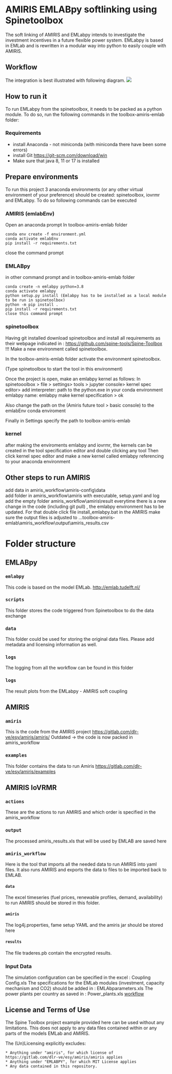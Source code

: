 # AMIRIS EMLABpy softlinking using Spinetoolbox

The soft linking of AMIRIS and EMLabpy intends to investigate the investment incentives in a future flexible power
system. EMLabpy is based in EMLab and is rewritten in a modular way into python to easily couple with AMIRIS.

## Workflow 

The integration is best illustrated with following diagram.
![](data/workflow.jpg)
## How to run it
To run EMLabpy from the spinetoolbox, it needs to be packed as a python module. 
To do so, run the following commands in the toolbox-amiris-emlab folder:

### Requirements
- install Anaconda - not miniconda (with miniconda there have been some errors)
- install Git https://git-scm.com/download/win
- Make sure that java 8, 11 or 17 is installed 

## Prepare environments
To run this project 3 anaconda environments (or any other virtual environment of your preference) should be created:
spinetoolbox, iovrmr and EMLabpy. To do so following commands can be executed

### AMIRIS (emlabEnv)
Open an anaconda prompt
In toolbox-amiris-emlab folder
```
conda env create -f environment.yml
conda activate emlabEnv
pip install -r requirements.txt

``` 
close the command prompt
### EMLABpy
in other command prompt and in toolbox-amiris-emlab folder
```
conda create -n emlabpy python=3.8
conda activate emlabpy
python setup.py install (Emlabpy has to be installed as a local module to be run in spinetoolbox)  
python -m pip install . 
pip install -r requirements.txt
close this command prompt
```
### spinetoolbox
Having git installed
download spinetoolbox and install all requirements as their webpage indicated in :
https://github.com/spine-tools/Spine-Toolbox
!!! Make a new environment called spinetoolbox. 

In the toolbox-amiris-emlab folder activate  the environment spinetoolbox. 

(Type spinetoolbox to start the tool in this environment)

Once the project is open, make an emlabpy kernel as follows:
In spinetooolbox > file > settings> tools > jupyter console> kernel spec editor>
add
imterpreter: path to the python.exe in your conda environment emlabpy
name: emlabpy
make kernel specification > ok

Also change the path on the (Amiris future tool > basic console) to the emlabEnv conda enviroment

Finally in Settings specify the path to toolbox-amiris-emlab

###  kernel
after making the enviroments emlabpy and iovrmr, the kernels can be created in the tool specification editor and double clicking any tool
Then click kernel spec editor and make a new kernel called emlabpy referencing to your anaconda environment


## Other steps to run AMIRIS
add data in amiris_workflow\amiris-config\data\
add folder in amiris_workflow\amiris with executable, setup.yaml and log
add the empty folder amiris_workflow\amiris\result
everytime there is a new change in the code (including git pull) , the emlabpy environment has to be updated. For that double click file install_emlabpy.bat
in the AMIRIS make sure the output files is adjusted to ...toolbox-amiris-emlab\amiris_workflow\output\amiris_results.csv

# Folder structure

## EMLABpy

### `emlabpy`

This code is based on the model EMLab. http://emlab.tudelft.nl/

### `scripts`

This folder stores the code triggered from Spinetoolbox to do the data exchange

### `data`

This folder could be used for storing the original data files. Please add metadata and licensing information as well.

### `logs`

The logging from all the workflow can be found in this folder

### `logs`

The result plots from the EMLabpy - AMIRIS soft coupling

## AMIRIS

### `amiris`

This is the code from the AMIRIS project https://gitlab.com/dlr-ve/esy/amiris/amiris/
Outdated -> the code is now packed in amiris_workflow

### `examples`

This folder contains the data to run Amiris https://gitlab.com/dlr-ve/esy/amiris/examples

## AMIRIS IoVRMR
### `actions`

These are the actions to run AMIRIS and which order is specified in the amiris_workflow
### `output`

The processed amiris_results.xls that will be used by EMLAB are saved here

### `amiris_workflow`

Here is the tool that imports all the needed data to run AMIRIS into yaml files. It also runs AMIRIS and exports the
data to files to be imported back to EMLAB.

#### `data`

The excel timeseries (fuel prices, renewable profiles, demand, availability) to run AMIRIS should be stored in this
folder.

#### `amiris`

The log4j.properties, fame setup YAML and the amiris jar should be stored here

#### `results`

The file traderes.pb contain the encrypted results. 


### Input Data 
The simulation configuration can be specified in the excel : Coupling Config.xls
The specifications for the EMLab modules (investment, capacity mechanism and CO2) should be added in : EMLAbparameters.xls 
The power plants per country as saved in : Power_plants.xls
[workflow](#workflow)
## License and Terms of Use 

The Spine Toolbox project example provided here can be used without any limitations. This does not apply to any data
files contained within or any parts of the models EMLab and AMIRIS.

The (Un)Licensing explicitly excludes:

    * Anything under "amiris", for which license of https://gitlab.com/dlr-ve/esy/amiris/amiris applies
    * Anything under "EMLABPY", for which MIT License applies
    * Any data contained in this repository.
